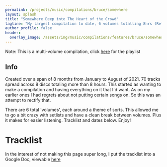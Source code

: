 ```yaml
---
permalink: /projects/music/compilations/bruce/somewhere
layout: splash
title: "Somewhere Deep into The Heart of the Crowd"
tagline: "My largest compilation to date, 6 volumes totalling 8hrs (Released From June 2021 to August 2021)"
author_profile: false
header:
  overlay_image: /assets/img/music/compilations/features/bruce/somewhere.jpg
---
```


Note: This is a multi-volume compilation, click [here](https://www.youtube.com/playlist?list=PLePPedWNDZ81e81NRdzhEEf4M2t1gMdbr) for the playlist

## Info

Created over a span of 8 months from January to August of 2021. 70 tracks spread across 8 discs totaling more than 8 hours. This started as wanting to make a compilation and having everything on it that I'd want. As on my earlier ones I had regrets about not putting certain songs on. So this was an attempt to rectify that.

There are 6 total 'volumes', each around a theme of sorts. This allowed me to go a bit crazy with setlists and have a clean break between volumes. Plus it makes for easier listening. Tracklist and dates below. Enjoy!

# Tracklist

In the interest of not making this page super long, I put the tracklist into a Google Doc, viewable [here](https://docs.google.com/document/d/1Oj52bqWPfkVWHd2OlQwWMH0dy-n1ZSdXw3hhNR-_dK8/edit?usp=sharing)
